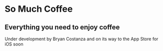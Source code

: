 
# So Much Coffee
## Everything you need to enjoy coffee

Under development by Bryan Costanza and on its way to the App Store for iOS soon
